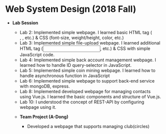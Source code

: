 Web System Design (2018 Fall)
=============  
* **Lab Session**
    * Lab 2: Implemented simple webpage. I learned basic HTML tag (<form>, <table>, etc.) & CSS (font-size, weight/height, color, etc.)
    * Lab 3: Implemented simple file-upload webpage. I learned additional HTML tag (<input>, etc.)  & CSS with simple JavaScript code.
    * Lab 4: Implemented simple back account management webpage. I learned how to handle ID query-selector in JavaScript.
    * Lab 5: Implemented simple coin mining webpage. I learned how to handle asynchronous function in JavaScript 
    * Lab 6: Implemented simple webpage to support back-end service with mongoDB, express.
    * Lab 8: Implemented developed webpage for managing contacts using Vue.js. I learned the basic components and structure of Vue.js.
    * Lab 10: I understood the concept of REST-API by configuring webpage using it.

  
* **Team Project (A-Dong)**  
    * Developed a webpage that supports managing club(circles)
